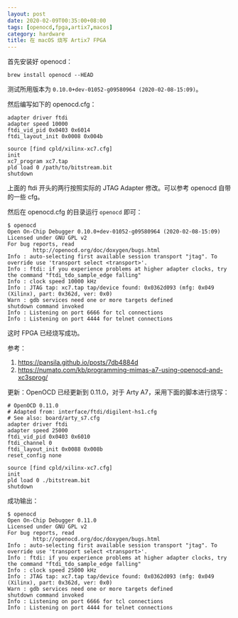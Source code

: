 ```yaml
---
layout: post
date: 2020-02-09T00:35:00+08:00
tags: [openocd,fpga,artix7,macos]
category: hardware
title: 在 macOS 烧写 Artix7 FPGA
---
```


首先安装好 openocd：

```brew install openocd --HEAD```

测试所用版本为 `0.10.0+dev-01052-g09580964 (2020-02-08-15:09)`。

然后编写如下的 openocd.cfg：

```
adapter driver ftdi
adapter speed 10000
ftdi_vid_pid 0x0403 0x6014
ftdi_layout_init 0x0008 0x004b

source [find cpld/xilinx-xc7.cfg]
init
xc7_program xc7.tap
pld load 0 /path/to/bitstream.bit
shutdown
```

上面的 ftdi 开头的两行按照实际的 JTAG Adapter 修改。可以参考 openocd 自带的一些 cfg。

然后在 openocd.cfg 的目录运行 `openocd` 即可：

```shell
$ openocd
Open On-Chip Debugger 0.10.0+dev-01052-g09580964 (2020-02-08-15:09)
Licensed under GNU GPL v2
For bug reports, read
        http://openocd.org/doc/doxygen/bugs.html
Info : auto-selecting first available session transport "jtag". To override use 'transport select <transport>'.
Info : ftdi: if you experience problems at higher adapter clocks, try the command "ftdi_tdo_sample_edge falling"
Info : clock speed 10000 kHz
Info : JTAG tap: xc7.tap tap/device found: 0x0362d093 (mfg: 0x049 (Xilinx), part: 0x362d, ver: 0x0)
Warn : gdb services need one or more targets defined
shutdown command invoked
Info : Listening on port 6666 for tcl connections
Info : Listening on port 4444 for telnet connections
```

这时 FPGA 已经烧写成功。

参考：

1. https://pansila.github.io/posts/7db4884d
2. https://numato.com/kb/programming-mimas-a7-using-openocd-and-xc3sprog/

更新：OpenOCD 已经更新到 0.11.0，对于 Arty A7，采用下面的脚本进行烧写：

```
# OpenOCD 0.11.0
# Adapted from: interface/ftdi/digilent-hs1.cfg
# See also: board/arty_s7.cfg
adapter driver ftdi
adapter speed 25000
ftdi_vid_pid 0x0403 0x6010
ftdi_channel 0
ftdi_layout_init 0x0088 0x008b
reset_config none

source [find cpld/xilinx-xc7.cfg]
init
pld load 0 ./bitstream.bit
shutdown
```

成功输出：

```shell
$ openocd
Open On-Chip Debugger 0.11.0
Licensed under GNU GPL v2
For bug reports, read
        http://openocd.org/doc/doxygen/bugs.html
Info : auto-selecting first available session transport "jtag". To override use 'transport select <transport>'.
Info : ftdi: if you experience problems at higher adapter clocks, try the command "ftdi_tdo_sample_edge falling"
Info : clock speed 25000 kHz
Info : JTAG tap: xc7.tap tap/device found: 0x0362d093 (mfg: 0x049 (Xilinx), part: 0x362d, ver: 0x0)
Warn : gdb services need one or more targets defined
shutdown command invoked
Info : Listening on port 6666 for tcl connections
Info : Listening on port 4444 for telnet connections
```